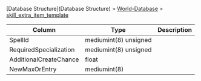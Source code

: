 [Database Structure](Database Structure) > [World-Database](World-Database) > [skill_extra_item_template](skill_extra_item_template)

Column | Type | Description
--- | --- | ---
SpellId | mediumint(8) unsigned | 
RequiredSpecialization | mediumint(8) unsigned | 
AdditionalCreateChance | float | 
NewMaxOrEntry | mediumint(8) | 
